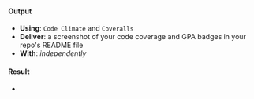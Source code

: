 #### Output
- **Using**: `Code Climate` and `Coveralls`
- **Deliver**: a screenshot of your code coverage and GPA badges in your repo's README file
- **With**: *independently*

#### Result
- 

